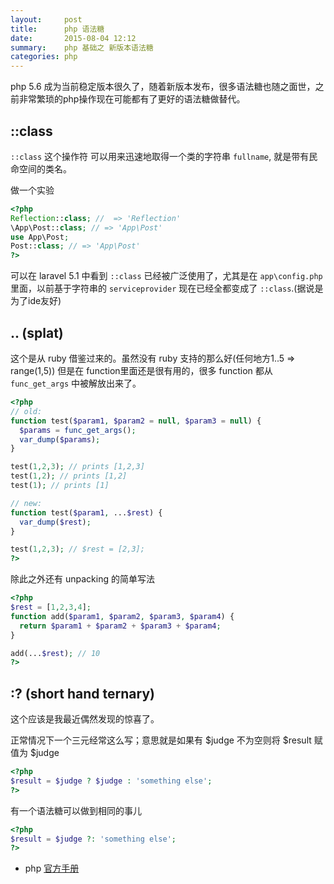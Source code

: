 ```yaml
---
layout:     post
title:      php 语法糖
date:       2015-08-04 12:12
summary:    php 基础之 新版本语法糖
categories: php
---
```


php 5.6 成为当前稳定版本很久了，随着新版本发布，很多语法糖也随之面世，之前非常繁琐的php操作现在可能都有了更好的语法糖做替代。

## ::class

`::class` 这个操作符 可以用来迅速地取得一个类的字符串 `fullname`, 就是带有民命空间的类名。

做一个实验

``` php
<?php
Reflection::class; //  => 'Reflection'
\App\Post::class; // => 'App\Post'
use App\Post;
Post::class; // => 'App\Post'
?>
```

可以在 laravel 5.1 中看到 `::class` 已经被广泛使用了，尤其是在 `app\config.php` 里面，以前基于字符串的 `serviceprovider` 现在已经全都变成了 `::class`.(据说是为了ide友好)


## .. (splat)

这个是从 ruby 借鉴过来的。虽然没有 ruby 支持的那么好(任何地方1..5 => range(1,5)) 但是在 function里面还是很有用的，很多 function 都从 `func_get_args` 中被解放出来了。

``` php
<?php
// old:
function test($param1, $param2 = null, $param3 = null) {
  $params = func_get_args();
  var_dump($params);
}

test(1,2,3); // prints [1,2,3]
test(1,2); // prints [1,2]
test(1); // prints [1]

// new:
function test($param1, ...$rest) {
  var_dump($rest);
}

test(1,2,3); // $rest = [2,3];
?>
```

除此之外还有 unpacking 的简单写法

``` php
<?php
$rest = [1,2,3,4];
function add($param1, $param2, $param3, $param4) {
  return $param1 + $param2 + $param3 + $param4;
}

add(...$rest); // 10
?>
```

## :? (short hand ternary)

这个应该是我最近偶然发现的惊喜了。

正常情况下一个三元经常这么写；意思就是如果有 $judge 不为空则将 $result 赋值为 $judge
``` php
<?php
$result = $judge ? $judge : 'something else';
?>
```

有一个语法糖可以做到相同的事儿

``` php
<?php
$result = $judge ?: 'something else';
?>
```
* php [官方手册](http://php.net/manual/)
